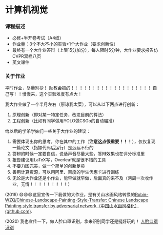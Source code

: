 # 计算机视觉

### 课程描述

- 必修+半开卷考试（A4纸）
- 作业量：3个不大不小的实验+1个大作业（要求创新性）
- 最终有一个大作业答辩（上限15分加分），每人限时5分钟，大作业要求报告仿CVPR双栏八页
- 英文课件

### 关于作业

平时作业，尽量别抄！
助教会抓的！！！！！！！！！！！！！！！！！！！
自己写！！慢慢来，这个实验难度有点大！


我大作业做了一个半月左右（原谅我太菜），可以从以下两点进行创新：

1. 原理创新（即对某一特定任务，改进目前的算法）
2. 工程创新（比如有同学做用YOLO做CSGo的自动瞄准）

给以后的学弟学妹们一些关于大作业的建议：

1. 需要体现出你的思考，你在其中的工作（**注意这点很重要！！！**），仅仅复现一篇论文（指嫖代码后运行）是远远不行的
2. 答辩的时候一定要自信，说话声音尽量大些，答辩效果也在评分标准里
3. 报告建议用LaTeX写，Overleaf就是很不错的工具
4. 不要力图完美，做一个简单的创新足矣
5. 善用计算资源，可以用阿里、百度的学生优惠卡进行训练
6. 无论是大作业还是小作业，能早做就早做，后面真的来不及（两周一次收作业，无情！！！！！！！！！）

(2019)
😄😄😄这里宣传一下我做的大作业，是有关山水画风格转换的[Robin-WZQ/Chinese-Landscape-Painting-Style-Transfer: Chinese Landscape Painting style transfer by adversarial network（中国山水画风格化） (github.com)](https://github.com/Robin-WZQ/Chinese-Landscape-Painting-Style-Transfer).

(2020)
我也宣传一下，做人脸口罩识别，拿来识别同学还是挺好玩的！
[人脸口罩识别](https://github.com/lyccyl1/Face-mask-recognition)